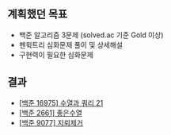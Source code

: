 ## 계획했던 목표
- 백준 알고리즘 3문제 (solved.ac 기준 Gold 이상)
- 펜윅트리 심화문제 풀이 및 상세해설
- 구현력이 필요한 심화문제
  

## 결과
- [[백준 16975] 수열과 쿼리 21](https://blog.naver.com/kerochuu/222002921528)
- [[백준 2661] 좋은수열](https://blog.naver.com/kerochuu/222007478141)
- [[백준 9077] 지뢰제거](https://blog.naver.com/kerochuu/222007768867)